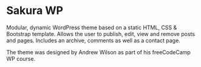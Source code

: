 # Sakura WP

Modular, dynamic WordPress theme based on a static HTML, CSS & Bootstrap template. Allows the user to publish, edit, view and remove posts and pages. Includes an archive, comments as well as a contact page.

The theme was designed by Andrew Wilson as part of his freeCodeCamp WP course.
